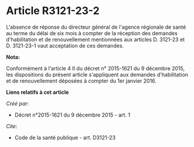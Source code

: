 # Article R3121-23-2

L'absence de réponse du directeur général de l'agence régionale de santé au terme du délai de six mois à compter de la
réception des demandes d'habilitation et de renouvellement mentionnées aux articles D. 3121-23 et D. 3121-23-1 vaut
acceptation de ces demandes.

**Nota:**

Conformément à l'article 4 II du décret n° 2015-1621 du 9 décembre 2015, les dispositions du présent article s'appliquent aux
demandes d'habilitation et de renouvellement déposées à compter du 1er janvier 2016.

**Liens relatifs à cet article**

_Créé par_:

  - Décret n°2015-1621 du 9 décembre 2015 - art. 1

_Cite_:

  - Code de la santé publique - art. D3121-23
